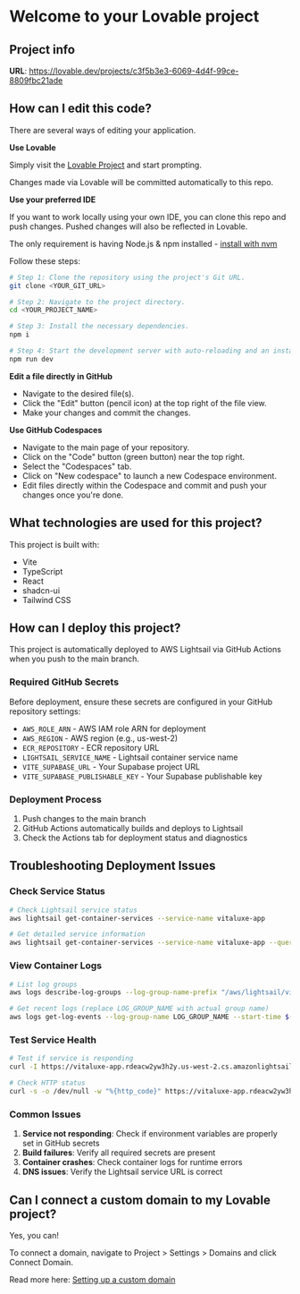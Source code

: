 # Welcome to your Lovable project

## Project info

**URL**: https://lovable.dev/projects/c3f5b3e3-6069-4d4f-99ce-8809fbc21ade

## How can I edit this code?

There are several ways of editing your application.

**Use Lovable**

Simply visit the [Lovable Project](https://lovable.dev/projects/c3f5b3e3-6069-4d4f-99ce-8809fbc21ade) and start prompting.

Changes made via Lovable will be committed automatically to this repo.

**Use your preferred IDE**

If you want to work locally using your own IDE, you can clone this repo and push changes. Pushed changes will also be reflected in Lovable.

The only requirement is having Node.js & npm installed - [install with nvm](https://github.com/nvm-sh/nvm#installing-and-updating)

Follow these steps:

```sh
# Step 1: Clone the repository using the project's Git URL.
git clone <YOUR_GIT_URL>

# Step 2: Navigate to the project directory.
cd <YOUR_PROJECT_NAME>

# Step 3: Install the necessary dependencies.
npm i

# Step 4: Start the development server with auto-reloading and an instant preview.
npm run dev
```

**Edit a file directly in GitHub**

- Navigate to the desired file(s).
- Click the "Edit" button (pencil icon) at the top right of the file view.
- Make your changes and commit the changes.

**Use GitHub Codespaces**

- Navigate to the main page of your repository.
- Click on the "Code" button (green button) near the top right.
- Select the "Codespaces" tab.
- Click on "New codespace" to launch a new Codespace environment.
- Edit files directly within the Codespace and commit and push your changes once you're done.

## What technologies are used for this project?

This project is built with:

- Vite
- TypeScript
- React
- shadcn-ui
- Tailwind CSS

## How can I deploy this project?

This project is automatically deployed to AWS Lightsail via GitHub Actions when you push to the main branch.

### Required GitHub Secrets

Before deployment, ensure these secrets are configured in your GitHub repository settings:

- `AWS_ROLE_ARN` - AWS IAM role ARN for deployment
- `AWS_REGION` - AWS region (e.g., us-west-2)
- `ECR_REPOSITORY` - ECR repository URL
- `LIGHTSAIL_SERVICE_NAME` - Lightsail container service name
- `VITE_SUPABASE_URL` - Your Supabase project URL
- `VITE_SUPABASE_PUBLISHABLE_KEY` - Your Supabase publishable key

### Deployment Process

1. Push changes to the main branch
2. GitHub Actions automatically builds and deploys to Lightsail
3. Check the Actions tab for deployment status and diagnostics

## Troubleshooting Deployment Issues

### Check Service Status

```bash
# Check Lightsail service status
aws lightsail get-container-services --service-name vitaluxe-app

# Get detailed service information
aws lightsail get-container-services --service-name vitaluxe-app --query "containerServices[0].{State:state,NextDeployment:nextDeployment.state,Url:url,Power:power,Scale:scale}" --output table
```

### View Container Logs

```bash
# List log groups
aws logs describe-log-groups --log-group-name-prefix "/aws/lightsail/vitaluxe-app"

# Get recent logs (replace LOG_GROUP_NAME with actual group name)
aws logs get-log-events --log-group-name LOG_GROUP_NAME --start-time $(date -d '1 hour ago' +%s)000
```

### Test Service Health

```bash
# Test if service is responding
curl -I https://vitaluxe-app.rdeacw2yw3h2y.us-west-2.cs.amazonlightsail.com/

# Check HTTP status
curl -s -o /dev/null -w "%{http_code}" https://vitaluxe-app.rdeacw2yw3h2y.us-west-2.cs.amazonlightsail.com/
```

### Common Issues

1. **Service not responding**: Check if environment variables are properly set in GitHub secrets
2. **Build failures**: Verify all required secrets are present
3. **Container crashes**: Check container logs for runtime errors
4. **DNS issues**: Verify the Lightsail service URL is correct

## Can I connect a custom domain to my Lovable project?

Yes, you can!

To connect a domain, navigate to Project > Settings > Domains and click Connect Domain.

Read more here: [Setting up a custom domain](https://docs.lovable.dev/features/custom-domain#custom-domain)
